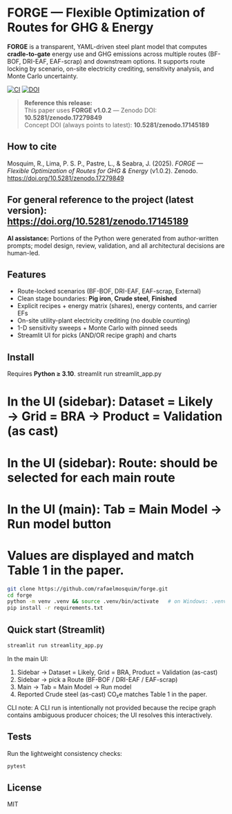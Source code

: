 # FORGE — Flexible Optimization of Routes for GHG & Energy

**FORGE** is a transparent, YAML-driven steel plant model that computes **cradle-to-gate** energy use and GHG emissions across multiple routes (BF-BOF, DRI-EAF, EAF-scrap) and downstream options. It supports route locking by scenario, on-site electricity crediting, sensitivity analysis, and Monte Carlo uncertainty.

[![CI](https://github.com/rafaelmosquim/forge/actions/workflows/ci.yml/badge.svg)](https://github.com/rafaelmosquim/forge/actions/workflows/ci.yml)
[![DOI](https://zenodo.org/badge/DOI/10.5281/zenodo.17246738.svg)](https://doi.org/10.5281/zenodo.17246738)


> **Reference this release:**  
> This paper uses **FORGE v1.0.2** — Zenodo DOI: **10.5281/zenodo.17279849**  
> Concept DOI (always points to latest): **10.5281/zenodo.17145189**

## How to cite
Mosquim, R., Lima, P. S. P., Pastre, L., & Seabra, J. (2025).
*FORGE — Flexible Optimization of Routes for GHG & Energy* (v1.0.2).
Zenodo. https://doi.org/10.5281/zenodo.17279849

For general reference to the project (latest version):  
https://doi.org/10.5281/zenodo.17145189
---

**AI assistance:** Portions of the Python were generated from author-written prompts; model design, review, validation, and all architectural decisions are human-led.


## Features
- Route-locked scenarios (BF-BOF, DRI-EAF, EAF-scrap, External)
- Clean stage boundaries: **Pig iron**, **Crude steel**, **Finished**
- Explicit recipes + energy matrix (shares), energy contents, and carrier EFs
- On-site utility-plant electricity crediting (no double counting)
- 1-D sensitivity sweeps + Monte Carlo with pinned seeds
- Streamlit UI for picks (AND/OR recipe graph) and charts

## Install
Requires **Python ≥ 3.10**.
streamlit run streamlit_app.py
# In the UI (sidebar): Dataset = Likely → Grid = BRA → Product = Validation (as cast)
# In the UI (sidebar): Route: should be selected for each main route
# In the UI (main): Tab = Main Model → Run model button
# Values are displayed and match Table 1 in the paper.


```bash
git clone https://github.com/rafaelmosquim/forge.git
cd forge
python -m venv .venv && source .venv/bin/activate   # on Windows: .venv\Scripts\activate
pip install -r requirements.txt
```

## Quick start (Streamlit)
```bash
streamlit run streamlity_app.py
```
In the main UI:
1. Sidebar → Dataset = Likely, Grid = BRA, Product = Validation (as-cast)
2. Sidebar → pick a Route (BF-BOF / DRI-EAF / EAF-scrap)
3. Main → Tab = Main Model → Run model
4. Reported Crude steel (as-cast) CO₂e matches Table 1 in the paper.

CLI note: A CLI run is intentionally not provided because the recipe graph contains ambiguous producer choices;
the UI resolves this interactively. 

## Tests
Run the lightweight consistency checks:

```bash
pytest
```

## License
MIT